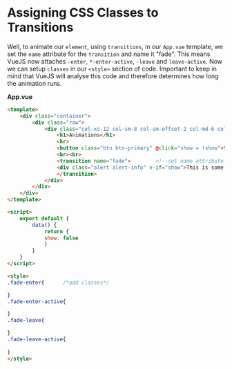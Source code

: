# Assigning CSS Classes to Transitions

Well, to animate our `element`, using `transitions`, in our `App.vue` template, we set the `name` attribute for the `transition` and name it "fade". This means VueJS now attaches `-enter`, `*-enter-active`, `-leave` and `leave-active`. Now we can setup `classes` in our `<style>` section of code. Important to keep in mind that VueJS will analyse this code and therefore determines how long the animation runs. 

**App.vue**

```html
<template>
    <div class="container">
        <div class="row">
            <div class="col-xs-12 col-sm-8 col-sm-offset-2 col-md-6 col-md-offset-3">
                <h1>Animations</h1>
                <hr>
                <button class="btn btn-primary" @click="show = !show">Show Alert!</button>  
                <br><br>
                <transition name="fade">        <!--set name attribute-->
                <div class="alert alert-info" v-if="show">This is some Info</div>   
                </transition>
            </div>
        </div>
    </div>
</template>

<script>
    export default {
        data() {
            return {
            show: false          
            }
        }
    }
</script>

<style>
.fade-enter{      /*add classes*/

}
.fade-enter-active{

}
.fade-leave{

}
.fade-leave-active{
    
}
</style>
```
